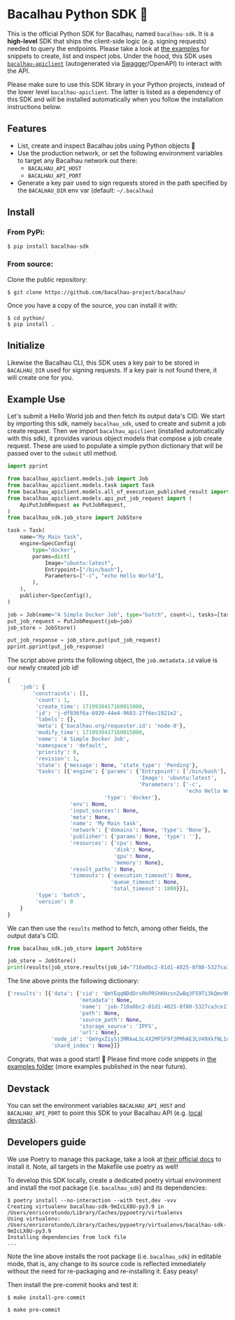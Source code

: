 # Bacalhau Python SDK :snake:

This is the official Python SDK for Bacalhau, named `bacalhau-sdk`.
It is a **high-level** SDK that ships the client-side logic (e.g. signing requests) needed to query the endpoints.
Please take a look at [the examples](./examples) for snippets to create, list and inspect jobs.
Under the hood, this SDK uses [`bacalhau-apiclient`](../clients) (autogenerated via [Swagger](https://swagger.io/tools/swagger-codegen/)/OpenAPI) to interact with the API.

Please make sure to use this SDK library in your Python projects, instead of the lower level `bacalhau-apiclient`.
The latter is listed as a dependency of this SDK and will be installed automatically when you follow the installation instructions below.

## Features

- List, create and inspect Bacalhau jobs using Python objects :balloon:
- Use the production network, or set the following environment variables to target any Bacalhau network out there:
  - `BACALHAU_API_HOST`
  - `BACALHAU_API_PORT`
- Generate a key pair used to sign requests stored in the path specified by the `BACALHAU_DIR` env var (default: `~/.bacalhau`)

## Install

### From PyPi:

```console
$ pip install bacalhau-sdk
```

### From source:

Clone the public repository:

```console
$ git clone https://github.com/bacalhau-project/bacalhau/
```

Once you have a copy of the source, you can install it with:

```console
$ cd python/
$ pip install .
```

## Initialize

Likewise the Bacalhau CLI, this SDK uses a key pair to be stored in `BACALHAU_DIR` used for signing requests.
If a key pair is not found there, it will create one for you.

## Example Use

Let's submit a Hello World job and then fetch its output data's CID.
We start by importing this sdk, namely `bacalhau_sdk`, used to create and submit a job create request.
Then we import `bacalhau_apiclient` (installed automatically with this sdk), it provides various object models that compose a job create request.
These are used to populate a simple python dictionary that will be passed over to the `submit` util method.

```python
import pprint

from bacalhau_apiclient.models.job import Job
from bacalhau_apiclient.models.task import Task
from bacalhau_apiclient.models.all_of_execution_published_result import SpecConfig
from bacalhau_apiclient.models.api_put_job_request import (
    ApiPutJobRequest as PutJobRequest,
)
from bacalhau_sdk.job_store import JobStore

task = Task(
    name="My Main task",
    engine=SpecConfig(
        type="docker",
        params=dict(
            Image="ubuntu:latest",
            Entrypoint=["/bin/bash"],
            Parameters=["-c", "echo Hello World"],
        ),
    ),
    publisher=SpecConfig(),
)

job = Job(name="A Simple Docker Job", type="batch", count=1, tasks=[task])
put_job_request = PutJobRequest(job=job)
job_store = JobStore()

put_job_response = job_store.put(put_job_request)
pprint.pprint(put_job_response)
```

The script above prints the following object, the `job.metadata.id` value is our newly created job id!

```python
{ 
    'job': {    
        'constraints': [],
         'count': 1,
         'create_time': 1719930417160015000,
         'id': 'j-df836f6a-6920-44e4-9683-27f6ec1921e2',
         'labels': {},
         'meta': {'bacalhau.org/requester.id': 'node-0'},
         'modify_time': 1719930417160015000,
         'name': 'A Simple Docker Job',
         'namespace': 'default',
         'priority': 0,
         'revision': 1,
         'state': {'message': None, 'state_type': 'Pending'},
         'tasks': [{'engine': {'params': {'Entrypoint': ['/bin/bash'],
                                          'Image': 'ubuntu:latest',
                                          'Parameters': ['-c',
                                                         'echo Hello World']},
                               'type': 'docker'},
                    'env': None,
                    'input_sources': None,
                    'meta': None,
                    'name': 'My Main task',
                    'network': {'domains': None, 'type': 'None'},
                    'publisher': {'params': None, 'type': ''},
                    'resources': {'cpu': None,
                                  'disk': None,
                                  'gpu': None,
                                  'memory': None},
                    'result_paths': None,
                    'timeouts': {'execution_timeout': None,
                                 'queue_timeout': None,
                                 'total_timeout': 1800}}],
         'type': 'batch',
         'version': 0
    }
}
```

We can then use the `results` method to fetch, among other fields, the output data's CID.

```python
from bacalhau_sdk.job_store import JobStore

job_store = JobStore()
print(results(job_store.results(job_id="710a0bc2-81d1-4025-8f80-5327ca3ce170")))
```

The line above prints the following dictionary:

```python
{'results': [{'data': {'cid': 'QmYEqqNDdDrsRhPRShKHzsnZwBq3F59Ti3kQmv9En4i5Sw',
                       'metadata': None,
                       'name': 'job-710a0bc2-81d1-4025-8f80-5327ca3ce170-shard-0-host-QmYgxZiySj3MRkwLSL4X2MF5F9f2PMhAE3LV49XkfNL1o3',
                       'path': None,
                       'source_path': None,
                       'storage_source': 'IPFS',
                       'url': None},
              'node_id': 'QmYgxZiySj3MRkwLSL4X2MF5F9f2PMhAE3LV49XkfNL1o3',
              'shard_index': None}]}
```

Congrats, that was a good start! 🎈
Please find more code snippets in [the examples folder](./examples) (more examples published in the near future).

## Devstack

You can set the environment variables `BACALHAU_API_HOST` and `BACALHAU_API_PORT` to point this SDK to your Bacalhau API (e.g. [local devstack](../docs/running_locally.md)).

## Developers guide

We use Poetry to manage this package, take a look at [their official docs](https://python-poetry.org/docs/) to install it.
Note, all targets in the Makefile use poetry as well!

To develop this SDK locally, create a dedicated poetry virtual environment and install the root package (i.e. `bacalhau_sdk`) and its dependencies:

```shell
$ poetry install --no-interaction --with test,dev -vvv
Creating virtualenv bacalhau-sdk-9mIcLX8U-py3.9 in /Users/enricorotundo/Library/Caches/pypoetry/virtualenvs
Using virtualenv: /Users/enricorotundo/Library/Caches/pypoetry/virtualenvs/bacalhau-sdk-9mIcLX8U-py3.9
Installing dependencies from lock file
...
```

Note the line above installs the root package (i.e. `bacalhau_sdk`) in editable mode, that is, any change to its source code is reflected immediately without the need for re-packaging and re-installing it. Easy peasy!

Then install the pre-commit hooks and test it:

```shell
$ make install-pre-commit

$ make pre-commit
```
